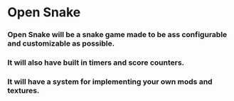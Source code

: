 # Open Snake
### Open Snake will be  a snake game made to be ass configurable and customizable as possible.
### It will also have built in timers and score counters.
### It will have a system for implementing your own mods and textures.
